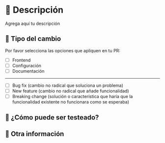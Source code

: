 # 🧵 Descripción

<!--Agrega un resumen de tus cambios para arreglar o agregar alguna funcionalidad. Por favor agrega contexto sobre los cambios.-->

Agrega aquí tu descripción

## 🎨 Tipo del cambio

Por favor selecciona las opciones que apliquen en tu PR:

- [ ] Frontend
- [ ] Configuración
- [ ] Documentación

---

- [ ] Bug fix (cambio no radical que soluciona un problema)
- [ ] New feature (cambio no radical que añade funcionalidad)
- [ ] Breaking change (solución o característica que haría que la funcionalidad existente no funcionara como se esperaba)

## 🧪 ¿Cómo puede ser testeado?

<!--Describe las pruebas que has realizado para verificar los cambios si aplica. Proporciona instrucciones para que podamos reproducirlas. Enumera también los detalles pertinentes de la configuración de las pruebas.-->

## 🧩 Otra información

<!--Cualquier otra información relevante para el PR. Esto puede incluir imágenes de la interfaz de usuario, enlaces a problemas, etc.-->